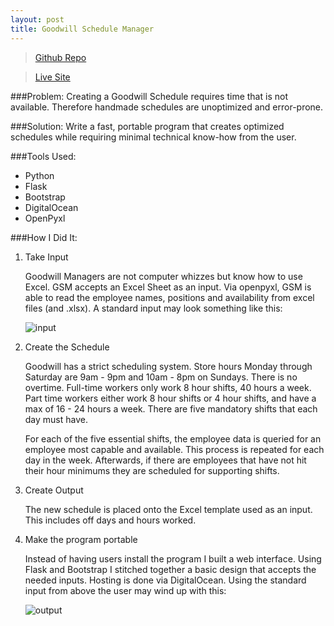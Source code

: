 ```yaml
---
layout: post
title: Goodwill Schedule Manager
---
```


>[Github Repo](https://github.com/Kyle-Magee/GSM2)


>[Live Site](http://gsmsolac.tech)

###Problem: 
 Creating a Goodwill Schedule requires time that is not available. Therefore handmade schedules are unoptimized and error-prone.


###Solution: 
 Write a fast, portable program that creates optimized schedules while requiring minimal technical know-how from the user. 


###Tools Used: 
  * Python 
  * Flask 
  * Bootstrap 
  * DigitalOcean
  * OpenPyxl

###How I Did It:

1. Take Input
	
	Goodwill Managers are not computer whizzes but know how to use Excel. GSM accepts an Excel Sheet as an input. Via openpyxl, GSM is able to read the employee names, positions and availability from excel files (and .xlsx). A standard input may look something like this: 

	![input](http://i.imgur.com/kelrUCk.png)


2. Create the Schedule
	
	Goodwill has a strict scheduling system. Store hours Monday through Saturday are 9am - 9pm and 10am - 8pm on Sundays. There is no overtime. Full-time workers only work 8 hour shifts, 40 hours a week. Part time workers either work 8 hour shifts or 4 hour shifts, and have a max of 16 - 24 hours a week. There are five mandatory shifts that each day must have. 

	For each of the five essential shifts, the employee data is queried for an employee most capable and available. This process is repeated for each day in the week. Afterwards, if there are employees that have not hit their hour minimums they are scheduled for supporting shifts. 


3.  Create Output

	The new schedule is placed onto the Excel template used as an input. This includes off days and hours worked. 


4. Make the program portable

	Instead of having users install the program I built a web interface. Using Flask and Bootstrap I stitched together a basic design that accepts the needed inputs. Hosting is done via DigitalOcean. Using the standard input from above the user may wind up with this:
	
	![output](http://i.imgur.com/rkghYu3.png) 

